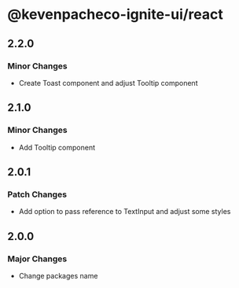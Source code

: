 # @kevenpacheco-ignite-ui/react

## 2.2.0

### Minor Changes

- Create Toast component and adjust Tooltip component

## 2.1.0

### Minor Changes

- Add Tooltip component

## 2.0.1

### Patch Changes

- Add option to pass reference to TextInput and adjust some styles

## 2.0.0

### Major Changes

- Change packages name
